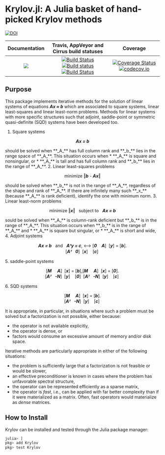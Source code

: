 # Krylov.jl: A Julia basket of hand-picked Krylov methods

[![DOI](https://zenodo.org/badge/DOI/10.5281/zenodo.3548984.svg)](https://doi.org/10.5281/zenodo.3548984)

| **Documentation** | **Travis, AppVeyor and Cirrus build statuses** | **Coverage** |
|:-----------------:|:----------------------------------------------:|:------------:|
| [![](https://img.shields.io/badge/docs-dev-blue.svg)](https://JuliaSmoothOptimizers.github.io/Krylov.jl/dev) | [![Build Status](https://travis-ci.org/JuliaSmoothOptimizers/Krylov.jl.svg?branch=master)](https://travis-ci.org/JuliaSmoothOptimizers/Krylov.jl) [![Build status](https://ci.appveyor.com/api/projects/status/3xt558lune9f5r2v?svg=true)](https://ci.appveyor.com/project/dpo/krylov-jl) [![Build Status](https://api.cirrus-ci.com/github/JuliaSmoothOptimizers/Krylov.jl.svg)](https://cirrus-ci.com/github/JuliaSmoothOptimizers/Krylov.jl) | [![Coverage Status](https://coveralls.io/repos/github/JuliaSmoothOptimizers/Krylov.jl/badge.svg?branch=master)](https://coveralls.io/github/JuliaSmoothOptimizers/Krylov.jl?branch=master) [![codecov.io](https://codecov.io/github/JuliaSmoothOptimizers/Krylov.jl/coverage.svg?branch=master)](https://codecov.io/github/JuliaSmoothOptimizers/Krylov.jl?branch=master) |

## Purpose

This package implements iterative methods for the solution of linear systems of equations **_Ax ≈ b_**
which are associated to square systems, linear least-squares and linear least-norm problems.
Methods for linear systems with more specific structures such that adjoint, saddle-point or symmetric quasi-definite (SQD)
systems have been developed too.

1. Square systems
<p align="center">
  <b><i>Ax = b</i></b>
</p>
should be solved when **_A_** has full column rank and **_b_** lies in the range space of **_A_**.
This situation occurs when
   * **_A_** is square and nonsingular, or
   * **_A_** is tall and has full column rank and **_b_** lies in the range of **_A_**.
2. Linear least-squares problems
<p align="center">
  minimize ‖<b><i>b</i></b> - <b><i>Ax</i></b>‖
</p>
should be solved when **_b_** is not in the range of **_A_**, regardless of the shape and rank of **_A_**.
If there are infinitely many such **_x_** (because **_A_** is rank deficient), identify the one with minimum norm.
3. Linear least-norm problems
<p align="center">
  minimize ‖<b><i>x</i></b>‖ &nbsp; subject to &nbsp; <b><i>Ax = b</i></b>
</p>
sould be solved when **_A_** is column-rank deficient but **_b_** is in the range of **_A_**.
This situation occurs when **_b_** is in the range of **_A_** and
   * **_A_** is square but singular, or
   * **_A_** is short and wide,
4. Adjoint systems
<p align="center">
  <b><i>Ax = b</i></b> &nbsp; and &nbsp; <b><i>Aᵀy = c</i></b>,
  ⟷
  [<b><i>0 </i></b>&nbsp;&nbsp;&nbsp;<b><i>A</i></b>]&nbsp; [<b><i>y</i></b>]            =           [<b><i>b</i></b>].
  <br>
  [<b><i>Aᵀ</i></b>&nbsp;&nbsp;      <b><i>0</i></b>]&nbsp; [<b><i>x</i></b>]&nbsp;&nbsp;&nbsp;&nbsp;[<b><i>c</i></b>]&nbsp; 
</p>
5. saddle-point systems
<p align="center">
  [<b><i>M </i></b>&nbsp;&nbsp;&nbsp;<b><i> A</i></b>]&nbsp; [<b><i>x</i></b>]            =           [<b><i>b</i></b>],[<b><i>M </i></b>&nbsp;&nbsp;&nbsp;<b><i> A</i></b>]&nbsp; [<b><i>x</i></b>]            =           [<b><i>0</i></b>].
  <br>
  [<b><i>Aᵀ</i></b>&nbsp;&nbsp;      <b><i>-N</i></b>]&nbsp; [<b><i>y</i></b>]&nbsp;&nbsp;&nbsp;&nbsp;[<b><i>0</i></b>]&nbsp; [<b><i>Aᵀ</i></b>&nbsp;&nbsp;      <b><i>-N</i></b>]&nbsp; [<b><i>y</i></b>]&nbsp;&nbsp;&nbsp;&nbsp;[<b><i>c</i></b>]&nbsp;
</p>
6. SQD systems
<p align="center">
  [<b><i>M </i></b>&nbsp;&nbsp;&nbsp;<b><i> A</i></b>]&nbsp; [<b><i>x</i></b>]            =           [<b><i>b</i></b>].
  <br>
  [<b><i>Aᵀ</i></b>&nbsp;&nbsp;      <b><i>-N</i></b>]&nbsp; [<b><i>y</i></b>]&nbsp;&nbsp;&nbsp;&nbsp;[<b><i>c</i></b>]&nbsp; 
</p>

It is appropriate, in particular, in situations where such a problem must be solved but a factorization is not possible, either because:
* the operator is not available explicitly,
* the operator is dense, or
* factors would consume an excessive amount of memory and/or disk space.

Iterative methods are particularly appropriate in either of the following situations:
* the problem is sufficiently large that a factorization is not feasible or would be slower,
* an effective preconditioner is known in cases where the problem has unfavorable spectral structure,
* the operator can be represented efficiently as a sparse matrix,
* the operator is *fast*, i.e., can be applied with far better complexity than if it were materialized as a matrix. Often, fast operators would materialize as *dense* matrices.

## How to Install

Krylov can be installed and tested through the Julia package manager:

```julia
julia> ]
pkg> add Krylov
pkg> test Krylov
```
